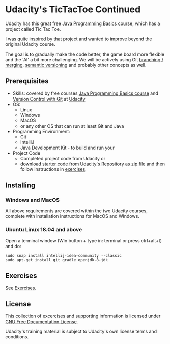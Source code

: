# Udacity's TicTacToe Continued 
Udacity has this great free [Java Programming Basics course](https://www.udacity.com/course/java-programming-basics--ud282),
which has a project called Tic Tac Toe.

I was quite inspired by that project and wanted to improve beyond the original Udacity course.

The goal is to gradually make the code better, the game board more flexible and the 'AI' a bit more challenging.
We will be actively using Git [branching / merging](https://nvie.com/posts/a-successful-git-branching-model/), [semantic versioning](https://semver.org/)
and probably other concepts as well.

## Prerequisites
* Skills: covered by free courses [Java Programming Basics course](https://www.udacity.com/course/java-programming-basics--ud282) and [Version Control with Git](https://www.udacity.com/course/version-control-with-git--ud123) at [Udacity](https://udacity.com)
* OS: 
  * Linux
  * Windows
  * MacOS
  * or any other OS that can run at least Git and Java
* Programming Environment:
  * Git
  * IntelliJ
  * Java Development Kit - to build and run your
* Project Code
  * Completed project code from Udacity or
  * [download starter code from Udacity's Repository as zip file](https://github.com/udacity/ud282/archive/refs/heads/master.zip) and
	then follow instructions in [exercises](exercises/index.md).

## Installing
### Windows and MacOS
All above requirements are covered within the two Udacity courses, complete with installation instructions for MacOS and Windows.

### Ubuntu Linux 18.04 and above
Open a terminal window (Win button + type in: terminal or press ctrl+alt+t) and do:

```
sudo snap install intellij-idea-community --classic
sudo apt-get install git gradle openjdk-8-jdk
```

## Exercises
See [Exercises](exercises/index.md).

## License

This collection of excercises and supporting information is licensed under [GNU Free Documentation License](https://www.gnu.org/licenses/fdl-1.3.html).

Udacity's training material is subject to Udacity's own license terms and conditions.

